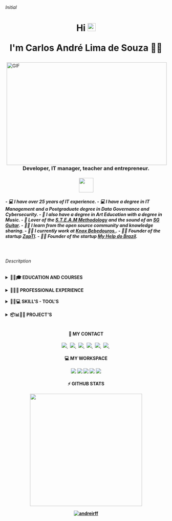 <!-- INITIAL -->
###### Initial

<!-- PRESENTATION -->
<h1 align='center'>Hi <img src="https://media.giphy.com/media/hvRJCLFzcasrR4ia7z/giphy.gif" width="25px">
<p>I'm Carlos André Lima de Souza 👨‍💻</p>
</h1>

<!-- GIF-->
<img align="right" alt="GIF" src="https://github.com/abhisheknaiidu/abhisheknaiidu/blob/master/code.gif?raw=true" width="500" height="320" />

<h3 align='center'>Developer, IT manager, teacher and entrepreneur.
</br></br>
<img src="https://acegif.com/wp-content/gif/brazilian-flag-28.gif" width="45px">
</h3>

<!-- ABSTRATC -->
<h5>
- 💻 I have over 25 years of IT experience.
- 💻 I have a degree in IT Management and a Postgraduate degree in Data Governance and Cybersecurity.
- 📘 I also have a degree in Art Education with a degree in Music.
- 📘 Lover of the <a href="https://en.wikipedia.org/wiki/STEAM_fields/">S.T.E.A.M Methodology</a> and the sound of an <a href="https://www.gibson.com/en-US/Guitar/USAPAH661/SG-Special/Vintage-Cherry/">SG Guitar</a>.
- 👨‍💻 I learn from the open source community and knowledge sharing.
- 👨‍💻 I currently work at <a href="https://www.knoxbebedouros.com.br">Knox Bebedouros.</a>.
- 👨‍💻 Founder of the startup <a href="https://www.zapti.com.br/">ZapTI</a>.
- 👨‍💻 Founder of the startup <a href="https://www.myhelpbr.com.br/">My Help do Brazil</a>. 
</h5>
<br/>

<!-- DESCRIPTION -->
###### Descritption

<!-- EDUCATION AND COURSES-->

<details>
  
  <summary><b>  🏢📝🎓 EDUCATION AND COURSES</b></summary>

## EDUCATION 
##### to return click on the button [🔝](#initial)

[<img align="left" height="70px" width="70px" alt="Warpnet" src="https://www.pucminas.br/Style%20Library/STATIC/img/brasao-peq.png"/>](https://www.pucminas.br/)
 - 📖 **Specialization in Data Governance and Cybersecurity**\
📆 2022 - 2023\
📍 <a href="https://www.pucminas.br/">**Pontifical Catholic University - Puc Minas**</a> - Minas Gerais, Brazil 
  
[<img align="left" height="50px" width="70px" alt="Warpnet" src="https://logodownload.org/wp-content/uploads/2014/12/estacio-logo-0.png"/>](https://estacio.br/)
- 📖 **Information Technology Management**\
📆 2012 - 2015\
📍 <a href="https://estacio.br/">**University Estácio de Sá**</a> - Minas Gerais, Brazil

[<img align="left" height="70px" width="70px" alt="Warpnet" src="https://upload.wikimedia.org/wikipedia/commons/1/12/Uemg.png"/>](https://www.uemg.br/)
- 📖 **Art Education with a degree in Music**\
📆 2003 - 2006\
  📍 <a href="https://www.uemg.br/">**University of State of Minas Gerais**</a> - Minas Gerais, Brazil
  
<br/>

## COURSES IN PROGRESS... 
##### to return click on the button [🔝](#initial)
  

[<img align="left" height="70px" width="70px" alt="Warpnet" src="https://logodownload.org/wp-content/uploads/2019/07/udemy-logo-0-1.png"/>](https://www.udemy.com/)
- 📖 **Flutter development**\
📆 2022 - 2024\
📍 <a href="https://www.udemy.com/">**Udemy**</a> - Education and learning marketplace
<img src="https://img.shields.io/badge/Flutter-02569B?logo=flutter&logoColor=white" />
<img src="https://img.shields.io/badge/Dart-0175C2?logo=dart&logoColor=white" />
<img src="https://img.shields.io/badge/Material--UI-0081CB?logo=material-ui&logoColor=white" />
<img src="https://img.shields.io/badge/Visual_Studio_Code-0078D4?logo=visual%20studio%20code&logoColor=white" />

[<img align="left" height="70px" width="70px" alt="Warpnet" src="https://logodownload.org/wp-content/uploads/2019/07/udemy-logo-0-1.png"/>](https://www.udemy.com/)
- 📖 **Android development with Java**\
📆 2021 - 2023\
  📍 <a href="https://www.udemy.com/">**Udemy**</a> - Education and learning marketplace
<img src="https://img.shields.io/badge/Github-100000?logo=github&logoColor=white" />
<img src="https://img.shields.io/badge/HTML5-E34F26?logo=html5&logoColor=white" />
<img src="https://img.shields.io/badge/CSS3-1572B6?&logo=css3&logoColor=white" />
<img src="https://img.shields.io/badge/JavaScript-323330?logo=javascript&logoColor=F7DF1E" />
<img src="https://img.shields.io/badge/Bootstrap-563D7C?logo=bootstrap&logoColor=white" />
<img src="https://img.shields.io/badge/PHP-777BB4?logo=php&logoColor=white" />
<img src="https://img.shields.io/badge/MySQL-00000F?logo=mysql&logoColor=white" />

[<img align="left" height="70px" width="70px" alt="Warpnet" src="https://logodownload.org/wp-content/uploads/2019/07/udemy-logo-0-1.png"/>](https://www.udemy.com/)
- 📖 **Android development with Java and Kotlin**\
📆 2019 - 2020\
📍 <a href="https://www.udemy.com/">**Udemy**</a> - Education and learning marketplace
<img src="https://img.shields.io/badge/Android_Studio-3DDC84?logo=Android-Studio&logoColor=ffffff" />
<img src="https://img.shields.io/badge/Java-ED8B00?logo=java&logoColor=white" />
<img src="https://img.shields.io/badge/Kotlin-0095D5?logo=kotlin&logoColor=white" />
<img src="https://img.shields.io/badge/Material--UI-0081CB?logo=material-ui&logoColor=white" />
<img src="https://img.shields.io/badge/SQLite-07405E?logo=sqlite&logoColor=white" />
<img src="https://img.shields.io/badge/Google%20Cloud-black?&logo=google-cloud" />
<img src="https://img.shields.io/badge/Google%20Analytics-E37400?logo=google%20analytics&logoColor=white" />
<img src="https://img.shields.io/badge/Google%20Firebase-ffca28?logo=firebase&logoColor=black"/>
<img src="https://img.shields.io/badge/Google_Play-414141?logo=google-play&logoColor=white" />

</details>

<br/>
  
<!-- PROFESSIONAL EXPERIENCE -->
<details>
  
  <summary><b>  📆📝💲 PROFESSIONAL EXPERIENCE</b></summary>
  
##### to return click on the button [🔝](#initial)

[<img align="left" height="50px" width="80px" alt="Warpnet" src="https://knoxbebedouros.com.br/wp-content/uploads/2019/06/LOGO-KNOX-BEBEDOUROS-1.png"/>](https://www.knoxbebedouros.com.br/)
- 👨‍💻 **IT Manager**\
📆 2024 - Moment\
📍 <a href="https://www.knoxbebedouros.com.br/">**Knox Bebedouros LTDA**</a> - Betim/MG, Brazil
✏ **Core Business:** industry

[<img align="left" height="50px" width="80px" alt="Warpnet" src="https://ncdn0.infojobs.com.br/logos/Company_Evaluation/47807.jpg"/>](https://www.fiducial.com.br/)
- 👨‍💻 **IT Manager**\
📆 2023 - 2024\
📍 <a href="https://www.fiducial.com.br/">**Fiducial - Serviços Financeiros LTDA**</a> - Belo Horizonte/MG, Brazil
✏ **Core Business:** financial

[<img align="left" height="50px" width="80px" alt="Warpnet" src="https://plcadvogados.com.br/wp-content/uploads/2021/02/logo_PLC.png"/>](https://www.plcadvogados.com.br/)
- 👨‍💻 **IT Infrastructure Supervisor**\
📆 2022 - 2023\
📍 <a href="https://www.plcadvogados.com.br/">**PL&C - Portela Lima Lobato Colen Advogados**</a> - Belo Horizonte/MG, Brazil
✏ **Core Business:** advocacy

[<img align="left" height="50px" width="80px" alt="Warpnet" src="https://www.igh.org.br/wp-content/uploads/2020/12/logo_verde-escura.png"/>](https://www.igh.org.br/)
- 👨‍💻 **IT Supervisor**\
📆 2021 - 2022\
📍 <a href="https://www.igh.org.br/">**IGH - Instituto de Gestão e Humanização**</a> - Contagem/MG, Brazil
✏ **Core Business:** public health
  
[<img align="left" height="55px" width="80px" alt="Warpnet" src="https://site.codigokid.com.br/escola-imagem/escola-de-programacao-e-robotica-em-cascavel_182"/>](https://www.codigokid.com.br/)
- 👨‍💻 **IT instructor**\
📆 2020 - 2021\
📍 <a href="https://www.codigokid.com.br/">**Código Kid - Escola de Tecnologia**</a> - Contagem/MG, Brazil
✏ **Core Business:** IT education
  
[<img align="left" height="55px" width="80px" alt="Warpnet" src="https://fortbel.com.br/wp-content/uploads/2015/11/SAMP.jpg"/>](https://www2.samp.com.br/)
- 👨‍💻 **IT Coordinator**\
📆 2012 - 2018\
📍 <a href="https://www2.samp.com.br/">**Samp Minas Assistência Médica**</a> - Belo Horizonte/MG, Brazil
✏ **Core Business:** health plan
  
[<img align="left" height="60px" width="80px" alt="Warpnet" src="https://www.costureirasbh.com.br/wp-content/uploads/2015/09/image002.jpg"/>](https://www.dtajeans.com.br/)
- 👨‍💻 **Infrastructure Support Analyst**\
📆 2010 - 2012\
📍 <a href="https://www.dtajeans.com.br/">**ICL - Industrial Cachoeira LTDA (DTA Jeans)**</a> - Betim/MG, Brazil
✏ **Core Business:** textile industry
  
[<img align="left" height="80px" width="80px" alt="Warpnet" src="https://static.wixstatic.com/media/8307fe_1961d2cd7911448bb6e7299c434f4144~mv2.jpg/v1/fill/w_350,h_258,al_c,q_80,usm_0.66_1.00_0.01,enc_auto/8307fe_1961d2cd7911448bb6e7299c434f4144~mv2.jpg"/>](http://www.meioambiente.mg.gov.br/)
- 👨‍💻 **Computing and Systems Technician**\
📆 2007 - 2010\
📍 <a href="http://www.meioambiente.mg.gov.br/">**Secretaria de Meio Ambiente do Estado de Minas Gerais**</a> - Minas Gerais, Brazil
✏ **Core Business:** environmental inspection

[<img align="left" height="80px" width="80px" alt="Warpnet" src="https://jornaldacidadegv.com.br/wp-content/uploads/2023/12/see-mg-secretaria-de-estado-de-educacao-de-minas-gerais.png"/>](https://www2.educacao.mg.gov.br/)
- 👨‍💻 **Arts Teacher**\
📆 2006 - 2006\
📍 <a href="https://www2.educacao.mg.gov.br/">**Secretaria de Educação do Estado de Minas Gerais**</a> - Minas Gerais, Brazil
✏ **Core Business:** Art education
  
[<img align="left" height="80px" width="80px" alt="Warpnet" src="https://logospng.org/download/caixa-economica-federal/logo-caixa-economica-federal-1024.png"/>](https://www.caixa.gov.br/)
- 👨‍💻 **Computing and Systems Technician**\
📆 2001 - 2005\
📍 <a href="https://www.caixa.gov.br/">**CEF - Caixa Econômica Federal**</a> - Brazil
✏ **Core Business:** financial institution
  
[<img align="left" height="80px" width="80px" alt="Warpnet" src="https://logospng.org/download/banco-do-brasil/logo-banco-do-brasil-icon-4096.png"/>](https://www.bb.com.br/)
- 👨‍💻 **Computing and Systems Assistant**\
📆 1999 - 2001\
📍 <a href="https://www.bb.com.br/">**Banco do Brasil**</a> - Brazil
✏ **Core Business:** financial institution
  
</details>

<br/>

<!-- SKILLS & TOOLS -->
<details>
  
  <summary><b>📃🚀💻 SKILL'S - TOOL'S</b></summary>

  ##### to return click on the button [🔝](#initial)
  
- [🤜🤛 Group](#-group-)
- [👨 Social](#-social-)
- [👩‍💻 Languages](#-languages-)
- [👩‍💻 IDE](#-ide-)
- [⚡ Database](#-database-)
- [📱 Mobile Frameworks](#-mobile-frameworks-)
- [🚀 Frameworks](#-frameworks-)
- [☁ Cloud](#-cloud-)
- [📊 Analytics](#-analytics-)
- [💻 OS](#-os-)
- [💻 Workspace Spec](#-workspace-spec-)
- [🛒 Store](#-store-)
- [👨‍💻 Office](#-office-)
- [🖍 Design](#-design-)
- [🎮 Games](#-games-)
- [📝 Blog](#-blog-)
- [🎞 Streaming](#-streaming-)
- [💲 Cryptocurrency](#-cryptocurrency-)
- [❤ Funding](#-funding-)
- [🎶 Sound](#-sound-)
- [🍔🍕 Food](#-food-)
- [✏ Contribute](#-contribute-)

### 🤜🤛 Group [🔝](#Descritption)
[![Discord](https://img.shields.io/badge/Discord-7289DA?logo=discord&logoColor=white)](https://discord.com)
[![MicrosoftTeams](https://img.shields.io/badge/Microsoft_Teams-6264A7?logo=microsoft-teams&logoColor=white)](https://microsoft.com)
[![Zomm](https://img.shields.io/badge/Zoom-2D8CFF?logo=zoom&logoColor=white)](https://www.zoom.com)

### 👨👩 Social [🔝](#Descritption)
[![Instagram](https://img.shields.io/badge/Instagram-E4405F?logo=instagram&logoColor=white)](https://instagram.com/)
[![Facebook](https://img.shields.io/badge/Facebook-1877F2?logo=facebook&logoColor=white)](https://facebook.com/)
[![Linkedin](https://img.shields.io/badge/LinkedIn-0077B5?logo=linkedin&logoColor=white)](https://www.linkedin.com/)
[![TikTok](https://img.shields.io/badge/TikTok-000000?logo=tiktok&logoColor=white)](https://tiktok.com/)
[![Steam](https://img.shields.io/badge/Steam-000000?logo=steam&logoColor=white)](https://steamcommunity.com/)
[![Github](https://img.shields.io/badge/Github-100000?ogo=github&logoColor=white)](https://github.com/)

### 👩‍💻 Languages [🔝](#Descritption)
[![JAVA](https://img.shields.io/badge/Java-ED8B00?logo=java&logoColor=white)](https://java.com/)
[![Javascript](https://img.shields.io/badge/JavaScript-323330?logo=javascript&logoColor=F7DF1E)](https://www.javascript.com/)
[![HTML5](https://img.shields.io/badge/HTML5-E34F26?logo=html5&logoColor=white)](https://html.com/)
[![CSS3](https://img.shields.io/badge/CSS3-1572B6?logo=css3&logoColor=white)](https://developer.mozilla.org/en-US/docs/Web/CSS)
[![PHP](https://img.shields.io/badge/PHP-777BB4?logo=php&logoColor=white)](https://php.net)
[![Markdown](https://img.shields.io/badge/Markdown-000000?logo=markdown&logoColor=white)](https://www.markdownguide.org/)
[![Git](https://img.shields.io/badge/Git-F05032?logo=git&logoColor=white)](https://git-scm.com/)
[![Github](https://img.shields.io/badge/github-100000?logo=github&logoColor=white)](https://github.com)
[![NPM](https://img.shields.io/badge/npm-CB3837?logo=npm&logoColor=white)](https://www.npmjs.com/)

### ⚡ Database [🔝](#Descritption)
<img src="https://img.shields.io/badge/MySQL-00000F?logo=mysql&logoColor=white" />
<img src="https://img.shields.io/badge/PostgreSQL-316192?logo=postgresql&logoColor=white" />
<img src="https://img.shields.io/badge/MongoDB-4EA94B?logo=mongodb&logoColor=white" />
<img src="https://img.shields.io/badge/SQLite-07405E?logo=sqlite&logoColor=white" />
<img src="https://img.shields.io/badge/Microsoft%20SQL%20Sever-CC2927?logo=microsoft%20sql%20server&logoColor=white" />
<img src="https://img.shields.io/badge/MariaDB-003545?logo=mariadb&logoColor=white" />
<img src="https://img.shields.io/badge/redis-%23DD0031.svg?logo=redis&logoColor=white"/>

### 📱 Mobile Frameworks [🔝](#Descritption)
<img src="https://img.shields.io/badge/Flutter-02569B?logo=flutter&logoColor=white" />

### 🚀 Frameworks [🔝](#Descritption)
<img src="https://img.shields.io/badge/Microsoft-666666?logo=microsoft&logoColor=white" />
<img src="https://img.shields.io/badge/Docker-2CA5E0?logo=docker&logoColor=white"/>
<img src="https://img.shields.io/badge/firebase-ffca28?logo=firebase&logoColor=black"/>
<img src="https://img.shields.io/badge/Git-F05032?logo=git&logoColor=white"/>
<img src="https://img.shields.io/badge/Postman-FF6C37?logo=Postman&logoColor=white"/>
<img src="https://img.shields.io/badge/PowerShell-5391FE?logo=PowerShell&logoColor=white"/>
<img src="https://img.shields.io/badge/PowerBI-F2C811?logo=Power%20BI&logoColor=black"/>
<img src="https://img.shields.io/badge/Nginx-009639?logo=nginx&logoColor=white"/>

### ☁ Cloud [🔝](#Descritption)
<img src="https://img.shields.io/badge/Amazon_AWS-232F3E?logo=amazon-aws&logoColor=white" />
<img src="https://img.shields.io/badge/Google_Cloud-4285F4?logo=google-cloud&logoColor=white" />
<img src="https://img.shields.io/badge/microsoft%20azure-0089D6?logo=microsoft-azure&logoColor=white" />

### 📊 Analytics [🔝](#Descritption)
<img src="https://img.shields.io/badge/Google%20Analytics-E37400?logo=google%20analytics&logoColor=white" />

### 💻 OS [🔝](#Descritption)
<img src="https://img.shields.io/badge/Windows-0078D6?logo=windows&logoColor=white" />
<img src="https://img.shields.io/badge/Android-3DDC84logo=android&logoColor=white" />
<img src="https://img.shields.io/badge/iOS-000000?logo=ios&logoColor=white" />
<img src="https://img.shields.io/badge/Linux-FCC624?logo=linux&logoColor=black" />
<img src="https://img.shields.io/badge/Ubuntu-E95420?logo=ubuntu&logoColor=white" />
<img src="https://img.shields.io/badge/Kali_Linux-557C94?logo=kali-linux&logoColor=white" />
<img src="https://img.shields.io/badge/Debian-A81D33?logo=debian&logoColor=white" />
<img src="https://img.shields.io/badge/Fedora-294172?logo=fedora&logoColor=white" />
<img src="https://img.shields.io/badge/Tails-56347C?logo=tails&logoColor=white" />
<img src="https://img.shields.io/badge/Windows_XP-003399?logo=windows-xp&logoColor=white" />

### 👩‍💻 IDE [🔝](#Descritption)
<img src="https://img.shields.io/badge/Visual_Studio_Code-0078D4?logo=visual%20studio%20code&logoColor=white" />
<img src="https://img.shields.io/badge/Xcode-007ACC?logo=Xcode&logoColor=white" />
<img src="https://img.shields.io/badge/Visual_Studio_2019-5C2D91?logo=visual%20studio&logoColor=white" />

### 🛒 Store [🔝](#Descritption)
<img src="https://img.shields.io/badge/Google_Play-414141?logo=google-play&logoColor=white" />
<img src="https://img.shields.io/badge/App_Store-0D96F6?logo=app-store&logoColor=white" />

### 👨‍💻 Office [🔝](#Descritption)
<img src="https://img.shields.io/badge/Microsoft_Excel-217346?logo=microsoft-excel&logoColor=white" />
<img src="https://img.shields.io/badge/Microsoft_PowerPoint-B7472A?logo=microsoft-powerpoint&logoColor=white" />
<img src="https://img.shields.io/badge/Microsoft_Access-A4373A?logo=microsoft-access&logoColor=white" />
<img src="https://img.shields.io/badge/Microsoft_SQL_Server-CC2927?logo=microsoft-sql-server&logoColor=white" />
<img src="https://img.shields.io/badge/Microsoft_Office-D83B01?logo=microsoft-office&logoColor=white" />
<img src="https://img.shields.io/badge/Microsoft_SharePoint-0078D4?logo=microsoft-sharepoint&logoColor=white" />
<img src="https://img.shields.io/badge/Microsoft_Word-2B579A?logo=microsoft-word&logoColor=white" />
<img src="https://img.shields.io/badge/Microsoft_Visio-3955A3?logo=microsoft-visio&logoColor=white" />
<img src="https://img.shields.io/badge/Google%20Sheets-34A853?logo=google-sheets&logoColor=white" />

### 💻 Workspace Spec [🔝](#Descritption)
<img src="https://img.shields.io/badge/NVIDIA-GTX1650-76B900?logo=nvidia&logoColor=white" />
<img src="https://img.shields.io/badge/AMD-Radeon_RX_5500-ED1C24?logo=amd&logoColor=white" />
<img src="https://img.shields.io/badge/Intel-Core_i5--10th-0071C5?logo=intel&logoColor=white" />
<img src="https://img.shields.io/badge/AMD-Ryzen_7_3800X-ED1C24?logo=amd&logoColor=white" />
<img src="https://img.shields.io/badge/Windows-ASUS_Zenbook_3-0078D6?logo=windows&logoColor=white" />
<img src="https://img.shields.io/badge/Apple-MacBook_Pro_2012-999999?logo=apple&logoColor=white" />

### 🖍📐 Design [🔝](#Descritption)
<img src="https://img.shields.io/badge/Adobe%20Illustrator-FF9A00?logo=adobe%20illustrator&logoColor=white" />
<img src="https://img.shields.io/badge/Adobe%20XD-FF61F6?logo=Adobe%20XD&logoColor=white" />
<img src="https://img.shields.io/badge/Adobe%20InDesign-FF3366?logo=Adobe%20InDesign&logoColor=white" />
<img src="https://img.shields.io/badge/gimp-5C5543?logo=gimp&logoColor=white" />

### 🎮🕹 Games [🔝](#Descritption)
<img src="https://img.shields.io/badge/PlayStation-003791?logo=playstation&logoColor=white" />
<img src="https://img.shields.io/badge/Xbox-107C10?logo=xbox&logoColor=white" />
<img src="https://img.shields.io/badge/Nintendo_Switch-E60012?logo=nintendo-switch&logoColor=white" />
<img src="https://img.shields.io/badge/Steam-000000?logo=steam&logoColor=white" />
<img src="https://img.shields.io/badge/Counter_Strike-000000?logo=counter-strike&logoColor=white" />
<img src="https://img.shields.io/badge/Itch.io-FA5C5C?logo=itch.io&logoColor=white" />
<img src="https://img.shields.io/badge/Stadia-CD2640?logo=stadia&logoColor=white" />
<img src="https://img.shields.io/badge/Nintendo_3DS-D12228?logo=nintendo-3ds&logoColor=white" />

### 📝 Blog [🔝](#Descritption)
<img src="https://img.shields.io/badge/Medium-12100E?logo=medium&logoColor=white" />
<img src="https://img.shields.io/badge/Wordpress-21759B?logo=wordpress&logoColor=white" />
<img src="https://img.shields.io/badge/Blogger-FF5722?logo=blogger&logoColor=white" />
<img src="https://img.shields.io/badge/RSS-FFA500?logo=rss&logoColor=white" />

### 🎞 Streaming [🔝](#Descritption)
<img src="https://img.shields.io/badge/YouTube-FF0000?logo=youtube&logoColor=white" />

### 💲 Cryptocurrency [🔝](#Descritption)
<img src="https://img.shields.io/badge/Bitcoin-000000?logo=bitcoin&logoColor=white" />

### ❤ Funding [🔝](#Descritption)
<img src="https://img.shields.io/badge/picpay-21C25E?logo=picpay&logoColor=white" />
<img src="https://img.shields.io/badge/PayPal-00457C?logo=paypal&logoColor=white" />
<img src="https://img.shields.io/badge/Patreon-F96854?logo=patreon&logoColor=white" />

### 🎶 Sound [🔝](#Descritption)
<img src="https://img.shields.io/badge/Spotify-1ED760?logo=spotify&logoColor=white" />
<img src="https://img.shields.io/badge/SoundCloud-FF3300?logo=soundcloud&logoColor=white" />

### 🍔🍕 Food [🔝](#Descritption)
<img src="https://img.shields.io/badge/Uber_Eats-5FB709?logo=uber-eats&logoColor=white" />
<img src="https://img.shields.io/badge/Aiqfome-7A1FA2?logo=aiqfome&logoColor=white" />
<img src="https://img.shields.io/badge/iFood-EA1D2C?logo=ifood&logoColor=white" />

</details>

<br/>

<!-- PROJECT'S -->
<details>
  
  <summary><b>  📦📊👨‍💻 PROJECT'S</b></summary> 
  
  ##### to return click on the button [🔝](#initial)
  
  [<img align="left" height="80px" width="80px" alt="Warpnet" src="https://media-exp1.licdn.com/dms/image/C4E0BAQEOsIC1zeoF6g/company-logo_200_200/0/1614915648669?e=2147483647&v=beta&t=O4zaD7syn4RUwgdvQQtA9iZtxn_qjJEXTroY0nxREpw"/>](https://www.zapti.com.br/)
- 👨‍💻 **Computing and Systems Assistant**\
📆 2020 - Moment\
📍 <a href="https://www.zapti.com.br/">**ZapTI**</a> - Brazil
✏ **Core Business:** Consulting, Projects, IT Services and Digital Marketing
  
- [📱 Mobile Project`s](#-mobile-)
  
</details>

<br/>

<!-- CONTACTS -->
<h4 align='center'>  📱 MY CONTACT</h4>
<h4 align='center'>
  <!-- LINKEDIN -->
  <a href="https://www.linkedin.com/in/carlosandrelima/">
    <img src="https://img.shields.io/badge/Linkedin-blue?&style=for-the-badge&logo=Linkedin&logoColor=white" />    
  </a>&nbsp;
  <!-- GOOGLE DEVELOPER -->
  <a href="https://g.dev/zapti/">
    <img src="https://img.shields.io/badge/Google Developer-black?&style=for-the-badge&logo=Google&logoColor=white" />    
  </a>&nbsp;
  <!-- WHATSAPP -->
  <a href="https://api.whatsapp.com/send?phone=5531994039469&text=Ol%C3%A1%20Carlos%20via%20Github">
    <img src="https://img.shields.io/badge/Whatsapp-%2325D366.svg?&style=for-the-badge&logo=whatsapp&logoColor=white" />    
  </a>&nbsp;
  <!-- TELEGRAM -->
  <a href="https://t.me/zapti">
    <img src="https://img.shields.io/badge/Telegram-2CA5E0?style=for-the-badge&logo=telegram&logoColor=white" />        
  </a>&nbsp;
  <!-- EMAIL -->
  <a href="mailto:zapti.contato@gmail.com?subject=Ol%C3%A1%20Carlos%20via%20Github&body=Olá Carlos tudo bem? via Github">
    <img src="https://img.shields.io/badge/Gmail-D14836?style=for-the-badge&logo=gmail&logoColor=white" />
  </a>&nbsp;
  <!-- INSTAGRAM -->
    <a href="https://bit.ly/zaptiinstagram">
    <img src="https://img.shields.io/badge/Instagram-%23E4405F.svg?&style=for-the-badge&logo=instagram&logoColor=white" />        
  </a>&nbsp;
</p>

<!-- MY WORKSPACE -->
<h4 align='center'>  💻 MY WORKSPACE<br/><br/>
  <img src="https://img.shields.io/badge/Linux-FCC624?style=for-the-badge&logo=linux&logoColor=black" />
  <img src="https://img.shields.io/badge/Windows-0078D6?style=for-the-badge&logo=windows&logoColor=white" />
  <img src="https://img.shields.io/badge/intel-core%20i7%203TH-%230071C5.svg?&style=for-the-badge&logo=intel&logoColor=white" />
  <img src="https://img.shields.io/badge/RAM-16GB-%230071C5.svg?&style=for-the-badge&logoColor=white" />
  <img src="https://img.shields.io/badge/nvidia-gtx%20750ti-%2376B900.svg?&style=for-the-badge&logo=nvidia&logoColor=white" />
</h4>

<!-- GITHUB STATS -->
<h4 align='center'>  ⚡ GITHUB STATS<br/><br/>
  <a href="#"><img src="https://github-readme-stats.vercel.app/api?username=andreirff&show_icons=true&count_private=true&theme=vision-friendly-dark" width="350"></a>
  
  [![andreirff](https://github-readme-stats.vercel.app/api/top-langs/?username=andreirff&hide=html&layout=compact&theme=vision-friendly-dark)](https://github.com/andreirff/)
  
</h4>
<br/>
